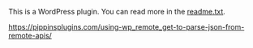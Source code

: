 This is a WordPress plugin. You can read more in the [readme.txt](https://github.com/strangerstudios/link2post/blob/master/readme.txt).

https://pippinsplugins.com/using-wp_remote_get-to-parse-json-from-remote-apis/